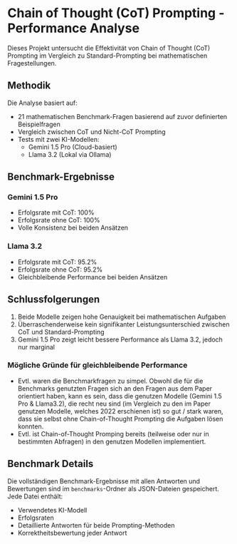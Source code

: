 # Chain of Thought (CoT) Prompting - Performance Analyse

Dieses Projekt untersucht die Effektivität von Chain of Thought (CoT) Prompting im Vergleich zu Standard-Prompting bei mathematischen Fragestellungen.

## Methodik

Die Analyse basiert auf:
- 21 mathematischen Benchmark-Fragen basierend auf zuvor definierten Beispielfragen
- Vergleich zwischen CoT und Nicht-CoT Prompting
- Tests mit zwei KI-Modellen:
  - Gemini 1.5 Pro (Cloud-basiert)
  - Llama 3.2 (Lokal via Ollama)

## Benchmark-Ergebnisse

### Gemini 1.5 Pro
- Erfolgsrate mit CoT: 100%
- Erfolgsrate ohne CoT: 100%
- Volle Konsistenz bei beiden Ansätzen

### Llama 3.2
- Erfolgsrate mit CoT: 95.2%
- Erfolgsrate ohne CoT: 95.2%
- Gleichbleibende Performance bei beiden Ansätzen

## Schlussfolgerungen

1. Beide Modelle zeigen hohe Genauigkeit bei mathematischen Aufgaben
2. Überraschenderweise kein signifikanter Leistungsunterschied zwischen CoT und Standard-Prompting
3. Gemini 1.5 Pro zeigt leicht bessere Performance als Llama 3.2, jedoch nur marginal

### Mögliche Gründe für gleichbleibende Performance
- Evtl. waren die Benchmarkfragen zu simpel. Obwohl die für die Benchmarks genutzten Fragen sich an den Fragen aus dem Paper orientiert haben, kann es sein, dass die genutzen Modelle (Gemini 1.5 Pro & Llama3.2), die recht neu sind (im Vergleich zu den im Paper genutzen Modelle, welches 2022 erschienen ist) so gut / stark waren, dass sie selbst ohne Chain-of-Thought Prompting die Aufgaben lösen konnten.
- Evtl. ist Chain-of-Thought Promping bereits (teilweise oder nur in bestimmten Abfragen) in den genutzen Modellen implementiert.

## Benchmark Details

Die vollständigen Benchmark-Ergebnisse mit allen Antworten und Bewertungen sind im `benchmarks`-Ordner als JSON-Dateien gespeichert. Jede Datei enthält:
- Verwendetes KI-Modell
- Erfolgsraten
- Detaillierte Antworten für beide Prompting-Methoden
- Korrektheitsbewertung jeder Antwort

